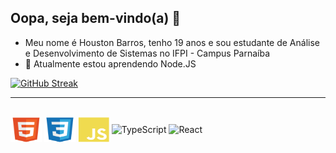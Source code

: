 ## Oopa, seja bem-vindo(a) 👋

- Meu nome é Houston Barros, tenho 19 anos e sou estudante de Análise e Desenvolvimento de Sistemas no IFPI - Campus Parnaíba
- 🌱 Atualmente estou aprendendo Node.JS
  
[![GitHub Streak](https://streak-stats.demolab.com?user=houstonsbarros&theme=midnight-purple&hide_border=true&locale=pt_BR)](https://git.io/streak-stats)
  
<hr>

<div style="display: inline_block"><br>
  <img align="center" alt="HTML" height="40" width="50" src="https://raw.githubusercontent.com/devicons/devicon/master/icons/html5/html5-original.svg">
  <img align="center" alt="CSS" height="40" width="50" src="https://raw.githubusercontent.com/devicons/devicon/master/icons/css3/css3-original.svg">
  <img align="center" alt="JavaScript" height="40" width="50" src="https://raw.githubusercontent.com/devicons/devicon/master/icons/javascript/javascript-plain.svg">
  <img align="center" alt="TypeScript" height="40" width="50" src="https://cdn.jsdelivr.net/gh/devicons/devicon/icons/typescript/typescript-original.svg"/>
  <img align="center" alt="React" height="40" width="50" src="https://cdn.jsdelivr.net/gh/devicons/devicon/icons/react/react-original.svg"/>
